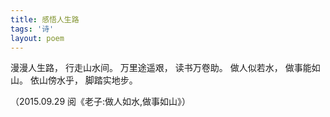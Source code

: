 ```yaml
---
title: 感悟人生路
tags: '诗'
layout: poem
---
```


漫漫人生路， 行走山水间。
万里途遥艰， 读书万卷助。
做人似若水， 做事能如山。
依山傍水乎， 脚踏实地步。

（2015.09.29 阅《老子:做人如水,做事如山》）


